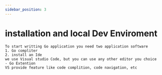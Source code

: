 ```yaml
---
sidebar_position: 3
---
```



  #  installation and local Dev Enviroment
    To start writting Go application you need two application software
    1. Go compliter 
    2. install an Ide 
    we use Visual studio Code, but you can use any other editor you choice
    - Go Extention
    VS provide feature like code complition, code navigation, etc
